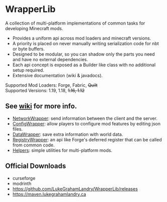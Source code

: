 # WrapperLib

A collection of multi-platform implementations of common tasks for developing Minecraft mods. 

- Provides a uniform api across mod loaders and minecraft versions.
- A priority is placed on never manually writing serialization code for nbt or byte buffers.
- Designed to be modular, so you can shadow only the parts you need and have no external dependencies. 
- Each api concept is exposed as a Builder like class with no additional setup required.
- Extensive documentation (wiki & javadocs).

Supported Mod Loaders: Forge, Fabric, ~~Quilt~~   
Supported Versions: 1.19, 1.18, ~~1.16, 1.12~~  

## See [wiki](https://github.com/LukeGrahamLandry/WrapperLib/wiki) for more info. 

- [NetworkWrapper](https://github.com/LukeGrahamLandry/WrapperLib/wiki/Network): send information between the client and the server.
- [ConfigWrapper](https://github.com/LukeGrahamLandry/WrapperLib/wiki/Config): allow players to configure mod features by editing json files.
- [DataWrapper](https://github.com/LukeGrahamLandry/WrapperLib/wiki/Saved-Data): save extra information with world data.
- [RegistryWrapper](https://github.com/LukeGrahamLandry/WrapperLib/wiki/Registry): an api like Forge's deferred register that can be called from common code.
- [Helpers](https://github.com/LukeGrahamLandry/WrapperLib/wiki/Helpers): simple utilities for multi-platform mods.

## Official Downloads

- curseforge
- modrinth
- https://github.com/LukeGrahamLandry/WrapperLib/releases
- https://maven.lukegrahamlandry.ca

